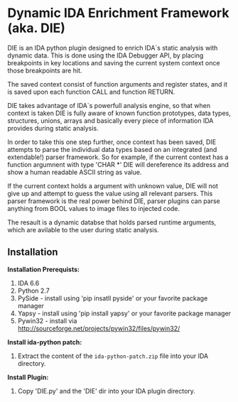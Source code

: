 Dynamic IDA Enrichment Framework (aka. DIE)
=====

DIE is an IDA python plugin designed to enrich IDA`s static analysis with dynamic data.
This is done using the IDA Debugger API, by placing breakpoints in key locations and saving the current system context once those breakpoints are hit.

The saved context consist of function arguments and register states, and it is saved upon each function CALL and function RETURN.

DIE takes advantage of IDA`s powerfull analysis engine, so that when context is taken DIE is fully aware of known function prototypes, data types, structures, unions, arrays and basically every piece of information IDA provides during static analysis.

In order to take this one step further, once context has been saved, DIE attempts to parse the individual data types based on an integrated (and extendable!) parser framework.
So for example, if the current context has a function argumnent with type 'CHAR *' DIE will dereference its address and show a human readable ASCII string as value.

If the current context holds a argument with unknown value, DIE will not give up and attempt to guess the value using all relevant parsers.
This parser framework is the real power behind DIE, parser plugins can parse anything from BOOL values to image files to injected code.

The resault is a dynamic databse that holds parsed runtime arguments, which are avilable to the user during static analysis.

Installation
------------
**Installation Prerequists:**

1. IDA 6.6
2. Python 2.7
2. PySide    - install using 'pip insatll pyside' or your favorite package manager
3. Yapsy     - install using 'pip install yapsy' or your favorite package manager
4. Pywin32   - install via http://sourceforge.net/projects/pywin32/files/pywin32/


**Install ida-python patch:**

1. Extract the content of the `ida-python-patch.zip` file into your IDA directory.

**Install Plugin:**

1. Copy 'DIE.py' and the 'DIE' dir into your IDA plugin directory.
